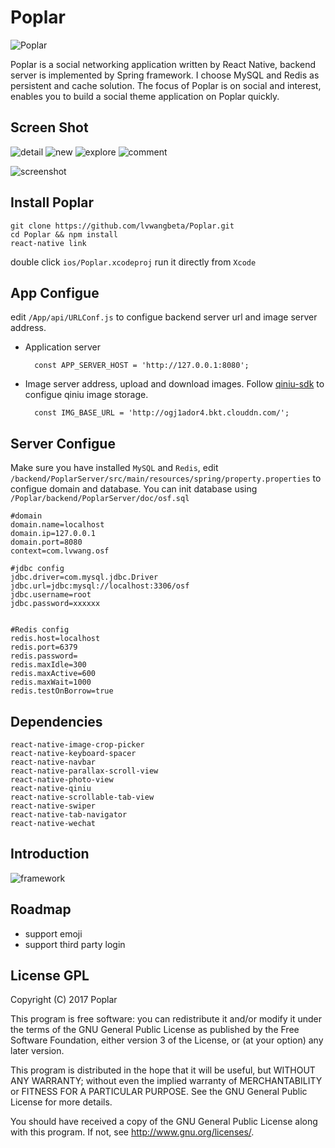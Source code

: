 Poplar
=======

![Poplar](./doc/imgs/poplar.png)

Poplar is a social networking application written by React Native, backend server is implemented by Spring framework. I choose MySQL and Redis as persistent and cache solution. The focus of Poplar is on social and interest, enables you to build a social theme application on Poplar quickly.

## Screen Shot

![detail](./doc/imgs/feedDetail.gif)
![new](./doc/imgs/new.gif)
![explore](./doc/imgs/explore.gif)
![comment](./doc/imgs/comment.gif)


![screenshot](./doc/imgs/screenshot.png)


## Install Poplar

	git clone https://github.com/lvwangbeta/Poplar.git 
	cd Poplar && npm install
	react-native link
double click `ios/Poplar.xcodeproj` run it directly from `Xcode`


## App Configue 
edit `/App/api/URLConf.js` to configue backend server url and image server address.
	
* Application server

		const APP_SERVER_HOST = 'http://127.0.0.1:8080';

* Image server address, upload and download images. Follow [qiniu-sdk](https://github.com/qiniu/react-native-sdk) to configue qiniu image storage.

		const IMG_BASE_URL = 'http://ogj1ador4.bkt.clouddn.com/'; 
		


## Server Configue 

Make sure you have installed `MySQL` and `Redis`, edit `/backend/PoplarServer/src/main/resources/spring/property.properties` to configue domain and database.
You can init database using `/Poplar/backend/PoplarServer/doc/osf.sql`

	#domain
	domain.name=localhost
	domain.ip=127.0.0.1
	domain.port=8080
	context=com.lvwang.osf

	#jdbc config
	jdbc.driver=com.mysql.jdbc.Driver
	jdbc.url=jdbc:mysql://localhost:3306/osf
	jdbc.username=root
	jdbc.password=xxxxxx


	#Redis config
	redis.host=localhost
	redis.port=6379
	redis.password=
	redis.maxIdle=300
	redis.maxActive=600
	redis.maxWait=1000
	redis.testOnBorrow=true

## Dependencies

	react-native-image-crop-picker
	react-native-keyboard-spacer
	react-native-navbar
	react-native-parallax-scroll-view
	react-native-photo-view
	react-native-qiniu
	react-native-scrollable-tab-view
	react-native-swiper
	react-native-tab-navigator
	react-native-wechat




## Introduction

![framework](./doc/imgs/framework.png)


## Roadmap
* support emoji
* support third party login

## License GPL

Copyright (C) 2017 Poplar

This program is free software: you can redistribute it and/or modify
it under the terms of the GNU General Public License as published by
the Free Software Foundation, either version 3 of the License, or
(at your option) any later version.

This program is distributed in the hope that it will be useful,
but WITHOUT ANY WARRANTY; without even the implied warranty of
MERCHANTABILITY or FITNESS FOR A PARTICULAR PURPOSE.  See the
GNU General Public License for more details.

You should have received a copy of the GNU General Public License
along with this program.  If not, see <http://www.gnu.org/licenses/>.